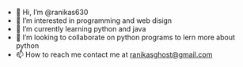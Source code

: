 - 👋 Hi, I’m @ranikas630
- 👀 I’m interested in programming and web disign
- 🌱 I’m currently learning python and java
- 💞️ I’m looking to collaborate on python programs to lern more about python
- 📫 How to reach me contact me at ranikasghost@gmail.com

<!---
ranikas630/ranikas630 is a ✨ special ✨ repository because its `README.md` (this file) appears on your GitHub profile.
You can click the Preview link to take a look at your changes.
--->
